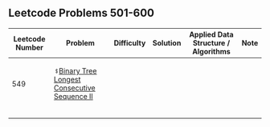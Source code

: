 ## Leetcode Problems 501-600

| Leetcode Number | Problem | Difficulty | Solution | Applied Data Structure / Algorithms | Note |
|---|---|---|---|---|---|
| | []() | | []() | | | | |
| | []() | | []() | | | | |
| | []() | | []() | | | | |
| 549 | ![](../resources/dollar-sign-10x10.png?raw=true")[Binary Tree Longest Consecutive Sequence II ](https://leetcode.com/problems/binary-tree-longest-consecutive-sequence-ii/) | | []() | | | | |
| | []() | | []() | | | | |
| | []() | | []() | | | | |
| | []() | | []() | | | | |
| | []() | | []() | | | | |
| | []() | | []() | | | | |
| | []() | | []() | | | | |
